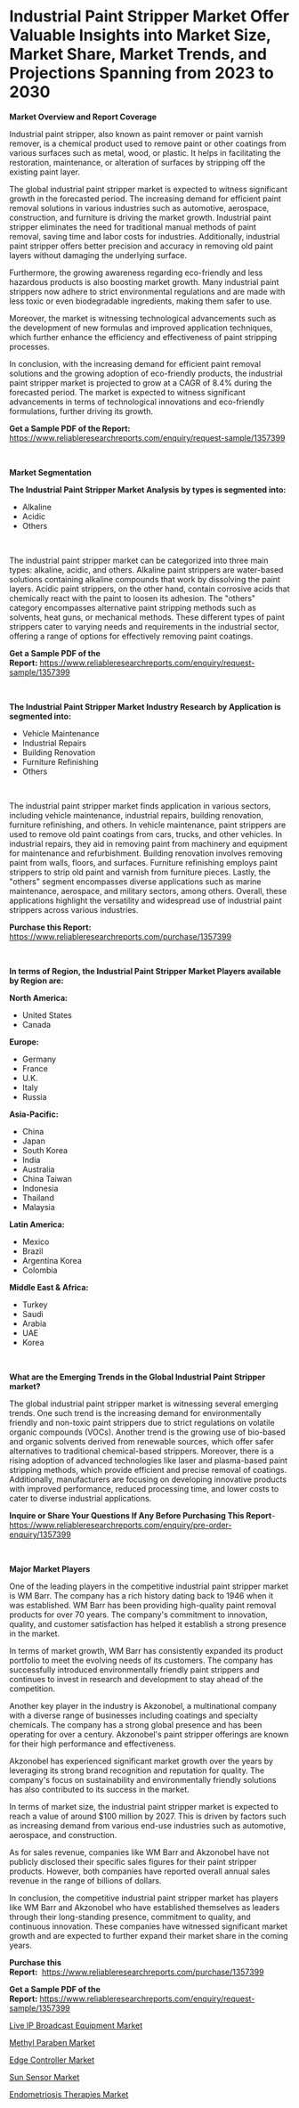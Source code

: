 <p><h1>Industrial Paint Stripper Market Offer Valuable Insights into Market Size, Market Share, Market Trends, and Projections Spanning from 2023 to 2030</h1></p><p><strong>Market Overview and Report Coverage</strong></p>
<p><p>Industrial paint stripper, also known as paint remover or paint varnish remover, is a chemical product used to remove paint or other coatings from various surfaces such as metal, wood, or plastic. It helps in facilitating the restoration, maintenance, or alteration of surfaces by stripping off the existing paint layer.</p><p>The global industrial paint stripper market is expected to witness significant growth in the forecasted period. The increasing demand for efficient paint removal solutions in various industries such as automotive, aerospace, construction, and furniture is driving the market growth. Industrial paint stripper eliminates the need for traditional manual methods of paint removal, saving time and labor costs for industries. Additionally, industrial paint stripper offers better precision and accuracy in removing old paint layers without damaging the underlying surface.</p><p>Furthermore, the growing awareness regarding eco-friendly and less hazardous products is also boosting market growth. Many industrial paint strippers now adhere to strict environmental regulations and are made with less toxic or even biodegradable ingredients, making them safer to use.</p><p>Moreover, the market is witnessing technological advancements such as the development of new formulas and improved application techniques, which further enhance the efficiency and effectiveness of paint stripping processes.</p><p>In conclusion, with the increasing demand for efficient paint removal solutions and the growing adoption of eco-friendly products, the industrial paint stripper market is projected to grow at a CAGR of 8.4% during the forecasted period. The market is expected to witness significant advancements in terms of technological innovations and eco-friendly formulations, further driving its growth.</p></p>
<p><strong>Get a Sample PDF of the Report:</strong> <a href="https://www.reliableresearchreports.com/enquiry/request-sample/1357399">https://www.reliableresearchreports.com/enquiry/request-sample/1357399</a></p>
<p>&nbsp;</p>
<p><strong>Market Segmentation</strong></p>
<p><strong>The Industrial Paint Stripper Market Analysis by types is segmented into:</strong></p>
<p><ul><li>Alkaline</li><li>Acidic</li><li>Others</li></ul></p>
<p>&nbsp;</p>
<p><p>The industrial paint stripper market can be categorized into three main types: alkaline, acidic, and others. Alkaline paint strippers are water-based solutions containing alkaline compounds that work by dissolving the paint layers. Acidic paint strippers, on the other hand, contain corrosive acids that chemically react with the paint to loosen its adhesion. The "others" category encompasses alternative paint stripping methods such as solvents, heat guns, or mechanical methods. These different types of paint strippers cater to varying needs and requirements in the industrial sector, offering a range of options for effectively removing paint coatings.</p></p>
<p><strong>Get a Sample PDF of the Report:</strong>&nbsp;<a href="https://www.reliableresearchreports.com/enquiry/request-sample/1357399">https://www.reliableresearchreports.com/enquiry/request-sample/1357399</a></p>
<p>&nbsp;</p>
<p><strong>The Industrial Paint Stripper Market Industry Research by Application is segmented into:</strong></p>
<p><ul><li>Vehicle Maintenance</li><li>Industrial Repairs</li><li>Building Renovation</li><li>Furniture Refinishing</li><li>Others</li></ul></p>
<p>&nbsp;</p>
<p><p>The industrial paint stripper market finds application in various sectors, including vehicle maintenance, industrial repairs, building renovation, furniture refinishing, and others. In vehicle maintenance, paint strippers are used to remove old paint coatings from cars, trucks, and other vehicles. In industrial repairs, they aid in removing paint from machinery and equipment for maintenance and refurbishment. Building renovation involves removing paint from walls, floors, and surfaces. Furniture refinishing employs paint strippers to strip old paint and varnish from furniture pieces. Lastly, the "others" segment encompasses diverse applications such as marine maintenance, aerospace, and military sectors, among others. Overall, these applications highlight the versatility and widespread use of industrial paint strippers across various industries.</p></p>
<p><strong>Purchase this Report:</strong>&nbsp; <a href="https://www.reliableresearchreports.com/purchase/1357399">https://www.reliableresearchreports.com/purchase/1357399</a></p>
<p>&nbsp;</p>
<p><strong>In terms of Region, the Industrial Paint Stripper Market Players available by Region are:</strong></p>
<p>
    <p> <strong> North America: </strong>
        <ul>
            <li>United States</li>
            <li>Canada</li>
        </ul>
        </p> 
    <p> <strong> Europe: </strong>
        <ul>
            <li>Germany</li>
            <li>France</li>
            <li>U.K.</li>
            <li>Italy</li>
            <li>Russia</li>
        </ul>
        </p> 
    <p> <strong> Asia-Pacific: </strong>
        <ul>
            <li>China</li>
            <li>Japan</li>
            <li>South Korea</li>
            <li>India</li>
            <li>Australia</li>
            <li>China Taiwan</li>
            <li>Indonesia</li>
            <li>Thailand</li>
            <li>Malaysia</li>
        </ul>
        </p> 
    <p> <strong> Latin America: </strong>
        <ul>
            <li>Mexico</li>
            <li>Brazil</li>
            <li>Argentina Korea</li>
            <li>Colombia</li>
        </ul>
        </p> 
    <p> <strong> Middle East & Africa: </strong>
        <ul>
            <li>Turkey</li>
            <li>Saudi</li>
            <li>Arabia</li>
            <li>UAE</li>
            <li>Korea</li>
        </ul>
    </p>
    </p>
<p>&nbsp;</p>
<p><strong>What are the Emerging Trends in the Global Industrial Paint Stripper market?</strong></p>
<p><p>The global industrial paint stripper market is witnessing several emerging trends. One such trend is the increasing demand for environmentally friendly and non-toxic paint strippers due to strict regulations on volatile organic compounds (VOCs). Another trend is the growing use of bio-based and organic solvents derived from renewable sources, which offer safer alternatives to traditional chemical-based strippers. Moreover, there is a rising adoption of advanced technologies like laser and plasma-based paint stripping methods, which provide efficient and precise removal of coatings. Additionally, manufacturers are focusing on developing innovative products with improved performance, reduced processing time, and lower costs to cater to diverse industrial applications.</p></p>
<p><strong>Inquire or Share Your Questions If Any Before Purchasing This Report</strong>- <a href="https://www.reliableresearchreports.com/enquiry/pre-order-enquiry/1357399">https://www.reliableresearchreports.com/enquiry/pre-order-enquiry/1357399</a></p>
<p>&nbsp;</p>
<p><strong>Major Market Players</strong></p>
<p><p>One of the leading players in the competitive industrial paint stripper market is WM Barr. The company has a rich history dating back to 1946 when it was established. WM Barr has been providing high-quality paint removal products for over 70 years. The company's commitment to innovation, quality, and customer satisfaction has helped it establish a strong presence in the market.</p><p>In terms of market growth, WM Barr has consistently expanded its product portfolio to meet the evolving needs of its customers. The company has successfully introduced environmentally friendly paint strippers and continues to invest in research and development to stay ahead of the competition.</p><p>Another key player in the industry is Akzonobel, a multinational company with a diverse range of businesses including coatings and specialty chemicals. The company has a strong global presence and has been operating for over a century. Akzonobel's paint stripper offerings are known for their high performance and effectiveness.</p><p>Akzonobel has experienced significant market growth over the years by leveraging its strong brand recognition and reputation for quality. The company's focus on sustainability and environmentally friendly solutions has also contributed to its success in the market.</p><p>In terms of market size, the industrial paint stripper market is expected to reach a value of around $100 million by 2027. This is driven by factors such as increasing demand from various end-use industries such as automotive, aerospace, and construction.</p><p>As for sales revenue, companies like WM Barr and Akzonobel have not publicly disclosed their specific sales figures for their paint stripper products. However, both companies have reported overall annual sales revenue in the range of billions of dollars.</p><p>In conclusion, the competitive industrial paint stripper market has players like WM Barr and Akzonobel who have established themselves as leaders through their long-standing presence, commitment to quality, and continuous innovation. These companies have witnessed significant market growth and are expected to further expand their market share in the coming years.</p></p>
<p><strong>Purchase this Report:</strong>&nbsp;&nbsp;<a href="https://www.reliableresearchreports.com/purchase/1357399">https://www.reliableresearchreports.com/purchase/1357399</a></p>
<p></p>
<p><strong>Get a Sample PDF of the Report:</strong>&nbsp;<a href="https://www.reliableresearchreports.com/enquiry/request-sample/1357399">https://www.reliableresearchreports.com/enquiry/request-sample/1357399</a></p>
<p><p><a href="https://medium.com/@alicehanson1974/live-ip-broadcast-equipment-market-competitive-analysis-market-trends-and-forecast-to-2030-a2d76f2422da">Live IP Broadcast Equipment Market</a></p><p><a href="https://github.com/ruslanpoljakovrd177/Market-Research-Report-List-1/blob/main/methyl-paraben-market.md">Methyl Paraben Market</a></p><p><a href="https://medium.com/@leonorhaley2009/edge-controller-market-comprehensive-assessment-by-type-application-and-geography-55cd1e5dad49">Edge Controller Market</a></p><p><a href="https://medium.com/@devyncasper/sun-sensor-market-size-and-market-trends-complete-industry-overview-2023-to-2030-c660c9fb6867">Sun Sensor Market</a></p><p><a href="https://github.com/gulaimolin/Market-Research-Report-List-1/blob/main/endometriosis-therapies-market.md">Endometriosis Therapies Market</a></p></p>